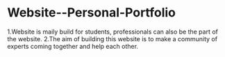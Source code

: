 # Website--Personal-Portfolio

1.Website is maily build for students, professionals can also be the part of the website.
2.The aim of building this website is to make a community of experts coming together and help each other.
